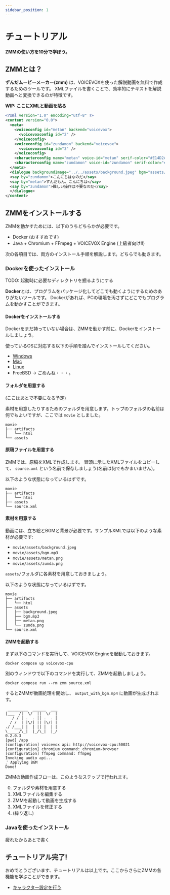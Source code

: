 ```yaml
---
sidebar_position: 1
---
```


# チュートリアル

**ZMMの使い方を10分で学ぼう。**

## ZMMとは？

**ずんだムービーメーカー(zmm)** は、VOICEVOXを使った解説動画を無料で作成するためのツールです。
XMLファイルを書くことで、効率的にテキストを解説動画へと変換できるのが特徴です。

**WIP: ここにXMLと動画を貼る**

```xml
<?xml version="1.0" encoding="utf-8" ?>
<content version="0.0">
  <meta>
    <voiceconfig id="metan" backend="voicevox">
      <voicevoxconfig id="2" />
    </voiceconfig>
    <voiceconfig id="zundamon" backend="voicevox">
      <voicevoxconfig id="3" />
    </voiceconfig>
    <characterconfig name="metan" voice-id="metan" serif-color="#E14D2A" tachie-url="../../assets/metan.png" />
    <characterconfig name="zundamon" voice-id="zundamon" serif-color="#379237" tachie-url="../../assets/zunda.png" />
  </meta>
  <dialogue backgroundImage="../../assets/background.jpeg" bgm="assets/bgm.mp3">
  <say by="zundamon">こんにちはなのだ</say>
  <say by="metan">ずんだもん、こんにちは</say>
  <say by="zundamon">難しい操作は不要なのだ</say>
  </dialogue>
</content>
```

## ZMMをインストールする

ZMMを動かすためには、以下のうちどちらかが必要です。

- Docker (おすすめです)
- Java + Chromium + FFmpeg + VOICEVOX Engine (上級者向け!!)

次の各項目では、両方のインストール手順を解説します。どちらでも動きます。

### Dockerを使ったインストール

TODO: 起動時に必要なディレクトリを掘るようにする

**Docker**とは、プログラムをパッケージ化してどこでも動くようにするためのありがたいツールです。
Dockerがあれば、PCの環境を汚さずにどこでもプログラムを動かすことができます。

#### Dockerをインストールする

Dockerをまだ持っていない場合は、ZMMを動かす前に、Dockerをインストールしましょう。

使っているOSに対応する以下の手順を踏んでインストールしてください。

- [Windows](https://docs.docker.jp/docker-for-windows/install.html)
- [Mac](https://docs.docker.jp/docker-for-mac/install.html)
- [Linux](https://docs.docker.jp/desktop/install/linux-install.html)
- FreeBSD → ごめんね・・・。

#### フォルダを用意する

(ここはあとで不要になる予定)

素材を用意したりするためのフォルダを用意します。トップのフォルダの名前は何でもよいですが、ここでは
`movie` としました。

```
movie
├── artifacts
│   └── html
└── assets
```

#### 原稿ファイルを用意する

ZMMでは、原稿をXMLで作成します。
冒頭に示したXMLファイルをコピーして、 `source.xml`
という名前で保存しましょう(名前は何でもかまいません)。

以下のような状態になっているはずです。

```
movie
├── artifacts
│   └── html
├── assets
└── source.xml
```

#### 素材を用意する

動画には、立ち絵とBGMと背景が必要です。サンプルXMLでは以下のような素材が必要です:

- `movie/assets/background.jpeg`
- `movie/assets/bgm.mp3`
- `movie/assets/metan.png`
- `movie/assets/zunda.png`

`assets/`フォルダに各素材を用意しておきましょう。

以下のような状態になっているはずです。

```
movie
├── artifacts
│   └── html
├── assets
│   ├── background.jpeg
│   ├── bgm.mp3
│   ├── metan.png
│   └── zunda.png
└── source.xml
```

#### ZMMを起動する

まず以下のコマンドを実行して、VOICEVOX Engineを起動しておきます。

```shell
docker compose up voicevox-cpu
```

別のウィンドウで以下のコマンドを実行して、ZMMを起動しましょう。

```shell
docker compose run --rm zmm source.xml
```

するとZMMが動画処理を開始し、 `output_with_bgm.mp4` に動画が生成されます。

```
 _________  ______  ___
|___  /|  \/  ||  \/  |
   / / | .  . || .  . |
  / /  | |\/| || |\/| |
./ /___| |  | || |  | |
\_____/\_|  |_/\_|  |_/
0.2.0.3
[pwd] /app
[configuration] voicevox api: http://voicevox-cpu:50021
[configuration] chromium command: chromium-browser
[configuration] ffmpeg command: ffmpeg
Invoking audio api...
⡈ Applying BGM
Done!
```

ZMMの動画作成フローは、このようなステップで行われます。

0. フォルダや素材を用意する
1. XMLファイルを編集する
2. ZMMを起動して動画を生成する
3. XMLファイルを修正する
4. (繰り返し)

### Javaを使ったインストール

疲れたからあとで書く

## チュートリアル完了!

おめでとうございます、チュートリアルは以上です。ここからさらにZMMの各機能を学ぶことができます。

- [キャラクター設定を行う](./chara.md)

